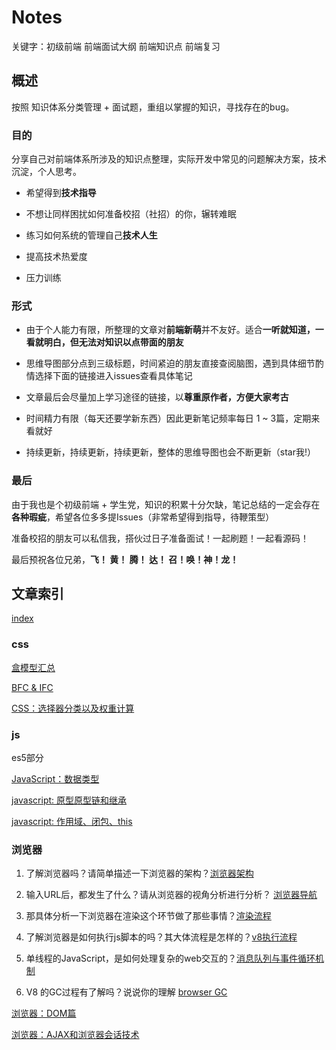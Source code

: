 # Notes

关键字：初级前端 前端面试大纲 前端知识点 前端复习

## 概述

按照 知识体系分类管理 + 面试题，重组以掌握的知识，寻找存在的bug。

### 目的

分享自己对前端体系所涉及的知识点整理，实际开发中常见的问题解决方案，技术沉淀，个人思考。

* 希望得到**技术指导**

* 不想让同样困扰如何准备校招（社招）的你，辗转难眠

* 练习如何系统的管理自己**技术人生**

* 提高技术热爱度

* 压力训练

### 形式

- 由于个人能力有限，所整理的文章对**前端新萌**并不友好。适合**一听就知道，一看就明白，但无法对知识以点带面的朋友**

- 思维导图部分点到三级标题，时间紧迫的朋友直接查阅脑图，遇到具体细节酌情选择下面的链接进入issues查看具体笔记

- 文章最后会尽量加上学习途径的链接，以**尊重原作者，方便大家考古**

- 时间精力有限（每天还要学新东西）因此更新笔记频率每日 1 ~ 3篇，定期来看就好

- 持续更新，持续更新，持续更新，整体的思维导图也会不断更新（star我!）

### 最后

由于我也是个初级前端 + 学生党，知识的积累十分欠缺，笔记总结的一定会存在**各种瑕疵**，希望各位多多提Issues（非常希望得到指导，待鞭策型）

准备校招的朋友可以私信我，搭伙过日子准备面试！一起刷题！一起看源码！

最后预祝各位兄弟，**飞！ 黄！ 腾！ 达！ 召！唤！神！龙！**

## 文章索引

[index](https://raw.githubusercontent.com/sup-fiveyear/Notes/master/images/indexnew.png)

### css
[盒模型汇总](https://github.com/sup-fiveyear/Notes/issues/4)

[BFC & IFC](https://github.com/sup-fiveyear/Notes/issues/5)

[CSS：选择器分类以及权重计算](https://github.com/sup-fiveyear/Notes/issues/14)


### js

es5部分

[JavaScript：数据类型](https://github.com/sup-fiveyear/Notes/issues/2)

[javascript: 原型原型链和继承](https://github.com/sup-fiveyear/Notes/issues/3)

[javascript: 作用域、闭包、this](https://github.com/sup-fiveyear/Notes/issues/6)

### 浏览器

1. 了解浏览器吗？请简单描述一下浏览器的架构？[浏览器架构](https://github.com/sup-fiveyear/Notes/issues/15)

2. 输入URL后，都发生了什么？请从浏览器的视角分析进行分析？ [浏览器导航](https://github.com/sup-fiveyear/Notes/issues/7)

3. 那具体分析一下浏览器在渲染这个环节做了那些事情？[渲染流程](https://github.com/sup-fiveyear/Notes/issues/7)

4. 了解浏览器是如何执行js脚本的吗？其大体流程是怎样的？[v8执行流程](https://github.com/sup-fiveyear/Notes/issues/13)

5. 单线程的JavaScript，是如何处理复杂的web交互的？[消息队列与事件循环机制](https://github.com/sup-fiveyear/Notes/issues/12)

6. V8 的GC过程有了解吗？说说你的理解 [browser GC](https://github.com/sup-fiveyear/Notes/issues/9)



[浏览器：DOM篇](https://github.com/sup-fiveyear/Notes/issues/8)

[浏览器：AJAX和浏览器会话技术](https://github.com/sup-fiveyear/Notes/issues/11)




